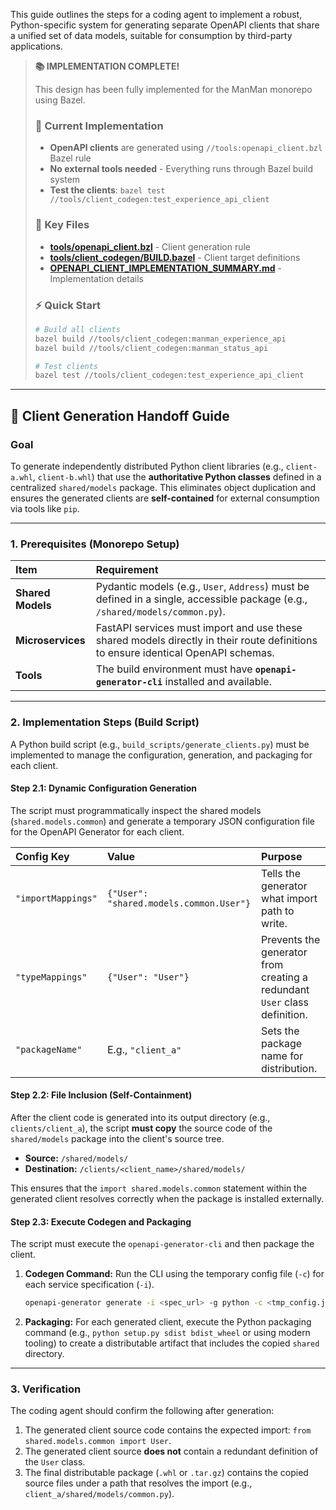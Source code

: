 This guide outlines the steps for a coding agent to implement a robust, Python-specific system for generating separate OpenAPI clients that share a unified set of data models, suitable for consumption by third-party applications.

> **📚 IMPLEMENTATION COMPLETE!**
>
> This design has been fully implemented for the ManMan monorepo using Bazel.
>
> ### 🚀 Current Implementation
> - **OpenAPI clients** are generated using `//tools:openapi_client.bzl` Bazel rule
> - **No external tools needed** - Everything runs through Bazel build system
> - **Test the clients**: `bazel test //tools/client_codegen:test_experience_api_client`
>
> ### 📖 Key Files  
> - **[tools/openapi_client.bzl](../../tools/openapi_client.bzl)** - Client generation rule
> - **[tools/client_codegen/BUILD.bazel](../../tools/client_codegen/BUILD.bazel)** - Client target definitions
> - **[OPENAPI_CLIENT_IMPLEMENTATION_SUMMARY.md](../../OPENAPI_CLIENT_IMPLEMENTATION_SUMMARY.md)** - Implementation details
>
> ### ⚡ Quick Start
> ```bash
> # Build all clients
> bazel build //tools/client_codegen:manman_experience_api
> bazel build //tools/client_codegen:manman_status_api
> 
> # Test clients
> bazel test //tools/client_codegen:test_experience_api_client
> ```

-----

## 🚀 Client Generation Handoff Guide

### Goal

To generate independently distributed Python client libraries (e.g., `client-a.whl`, `client-b.whl`) that use the **authoritative Python classes** defined in a centralized `shared/models` package. This eliminates object duplication and ensures the generated clients are **self-contained** for external consumption via tools like `pip`.

-----

### 1\. Prerequisites (Monorepo Setup)

| Item | Requirement |
| :--- | :--- |
| **Shared Models** | Pydantic models (e.g., `User`, `Address`) must be defined in a single, accessible package (e.g., `/shared/models/common.py`). |
| **Microservices** | FastAPI services must import and use these shared models directly in their route definitions to ensure identical OpenAPI schemas. |
| **Tools** | The build environment must have **`openapi-generator-cli`** installed and available. |

-----

### 2\. Implementation Steps (Build Script)

A Python build script (e.g., `build_scripts/generate_clients.py`) must be implemented to manage the configuration, generation, and packaging for each client.

#### Step 2.1: Dynamic Configuration Generation

The script must programmatically inspect the shared models (`shared.models.common`) and generate a temporary JSON configuration file for the OpenAPI Generator for each client.

| Config Key | Value | Purpose |
| :--- | :--- | :--- |
| `"importMappings"` | `{"User": "shared.models.common.User"}` | Tells the generator what import path to write. |
| `"typeMappings"` | `{"User": "User"}` | Prevents the generator from creating a redundant `User` class definition. |
| `"packageName"` | E.g., `"client_a"` | Sets the package name for distribution. |

#### Step 2.2: File Inclusion (Self-Containment)

After the client code is generated into its output directory (e.g., `clients/client_a`), the script **must copy** the source code of the `shared/models` package into the client's source tree.

  * **Source:** `/shared/models/`
  * **Destination:** `/clients/<client_name>/shared/models/`

This ensures that the `import shared.models.common` statement within the generated client resolves correctly when the package is installed externally.

#### Step 2.3: Execute Codegen and Packaging

The script must execute the `openapi-generator-cli` and then package the client.

1.  **Codegen Command:** Run the CLI using the temporary config file (`-c`) for each service specification (`-i`).

    ```bash
    openapi-generator generate -i <spec_url> -g python -c <tmp_config.json> -o clients/<client_name>
    ```

2.  **Packaging:** For each generated client, execute the Python packaging command (e.g., `python setup.py sdist bdist_wheel` or using modern tooling) to create a distributable artifact that includes the copied `shared` directory.

-----

### 3\. Verification

The coding agent should confirm the following after generation:

1.  The generated client source code contains the expected import: `from shared.models.common import User`.
2.  The generated client source **does not** contain a redundant definition of the `User` class.
3.  The final distributable package (`.whl` or `.tar.gz`) contains the copied source files under a path that resolves the import (e.g., `client_a/shared/models/common.py`).